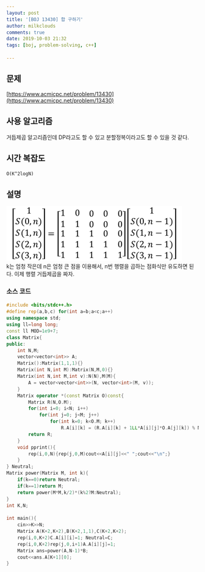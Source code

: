 ```yaml
---
layout: post
title: '[BOJ 13430] 합 구하기'
author: milkclouds
comments: true
date: 2019-10-03 21:32
tags: [boj, problem-solving, c++]

---
```

 

## 문제
[https://www.acmicpc.net/problem/13430](https://www.acmicpc.net/problem/13430)  


## 사용 알고리즘  
거듭제곱 알고리즘인데 DP라고도 할 수 있고 분할정복이라고도 할 수 있을 것 같다.  


## 시간 복잡도  
`O(K^2logN)`  


## 설명  
![점화식](/files/boj_13430.png)  
k는 엄청 작은데 n은 엄청 큰 점을 이용해서, n번 행렬을 곱하는 점화식만 유도하면 된다. 이제 행렬 거듭제곱을 짜자.  



### 소스 코드
```cpp
#include <bits/stdc++.h>
#define rep(a,b,c) for(int a=b;a<c;a++)
using namespace std;
using ll=long long;
const ll MOD=1e9+7;
class Matrix{
public:
	int N,M;
	vector<vector<int>> A;
	Matrix():Matrix(1,1,1){}
	Matrix(int N,int M):Matrix(N,M,0){}
	Matrix(int N,int M,int v):N(N),M(M){
		A = vector<vector<int>>(N, vector<int>(M, v));
	}
	Matrix operator *(const Matrix O)const{
		Matrix R(N,O.M);
		for(int i=0; i<N; i++)
			for(int j=0; j<M; j++)
				for(int k=0; k<O.M; k++)
					R.A[i][k] = (R.A[i][k] + 1LL*A[i][j]*O.A[j][k]) % MOD;
		return R;
	}
	void pprint(){
		rep(i,0,N){rep(j,0,M)cout<<A[i][j]<<" ";cout<<"\n";}
	}
} Neutral;
Matrix power(Matrix M, int k){
	if(k==0)return Neutral;
	if(k==1)return M;
	return power(M*M,k/2)*(k%2?M:Neutral);
}
int K,N;

int main(){
	cin>>K>>N;
	Matrix A(K+2,K+2),B(K+2,1,1),C(K+2,K+2);
	rep(i,0,K+2)C.A[i][i]=1; Neutral=C; 
	rep(i,0,K+2)rep(j,0,i+1)A.A[i][j]=1;
	Matrix ans=power(A,N-1)*B;
	cout<<ans.A[K+1][0];
}
```